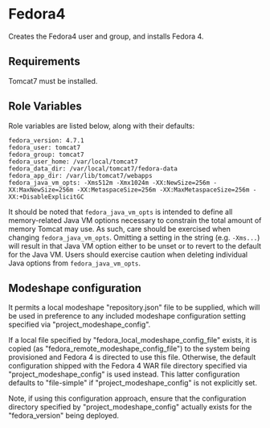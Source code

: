 Fedora4
=========

Creates the Fedora4 user and group, and installs Fedora 4.

Requirements
------------

Tomcat7 must be installed.

Role Variables
--------------

Role variables are listed below, along with their defaults:

    fedora_version: 4.7.1
    fedora_user: tomcat7
    fedora_group: tomcat7
    fedora_user_home: /var/local/tomcat7
    fedora_data_dir: /var/local/tomcat7/fedora-data
    fedora_app_dir: /var/lib/tomcat7/webapps
    fedora_java_vm_opts: -Xms512m -Xmx1024m -XX:NewSize=256m -XX:MaxNewSize=256m -XX:MetaspaceSize=256m -XX:MaxMetaspaceSize=256m -XX:+DisableExplicitGC


It should be noted that `fedora_java_vm_opts` is intended to define all memory-related Java VM options necessary to constrain the total amount of memory Tomcat may use.  As such, care should be exercised when changing `fedora_java_vm_opts`.  Omitting a setting in the string (e.g. `-Xms...`) will result in that Java VM option either to be unset or to revert to the default for the Java VM.  Users should exercise caution when deleting individual Java options from `fedora_java_vm_opts`.

Modeshape configuration
-----------------------

It permits a local modeshape "repository.json" file to be supplied, which will be used in preference to any included modeshape configuration setting specified via "project_modeshape_config".

If a local file specified by "fedora_local_modeshape_config_file" exists, it is copied (as "fedora_remote_modeshape_config_file") to the system being provisioned and Fedora 4 is directed to use this file. Otherwise, the default configuration shipped with the Fedora 4 WAR file directory specified via "project_modeshape_config" is used instead. This latter configuration defaults to "file-simple" if "project_modeshape_config" is not explicitly set. 

Note, if using this configuration approach, ensure that the configuration directory specified by "project_modeshape_config" actually exists for the "fedora_version" being deployed.
